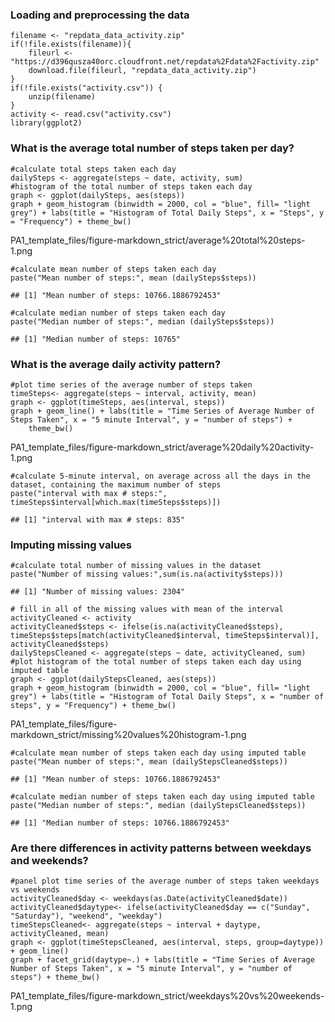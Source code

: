 ### Loading and preprocessing the data

    filename <- "repdata_data_activity.zip"
    if(!file.exists(filename)){
        fileurl <- "https://d396qusza40orc.cloudfront.net/repdata%2Fdata%2Factivity.zip"
        download.file(fileurl, "repdata_data_activity.zip")
    }
    if(!file.exists("activity.csv")) {
        unzip(filename)
    }
    activity <- read.csv("activity.csv")
    library(ggplot2)

### What is the average total number of steps taken per day?

    #calculate total steps taken each day
    dailySteps <- aggregate(steps ~ date, activity, sum)
    #histogram of the total number of steps taken each day
    graph <- ggplot(dailySteps, aes(steps))
    graph + geom_histogram (binwidth = 2000, col = "blue", fill= "light grey") + labs(title = "Histogram of Total Daily Steps", x = "Steps", y = "Frequency") + theme_bw()

PA1_template_files/figure-markdown_strict/average%20total%20steps-1.png

    #calculate mean number of steps taken each day
    paste("Mean number of steps:", mean (dailySteps$steps))

    ## [1] "Mean number of steps: 10766.1886792453"

    #calculate median number of steps taken each day
    paste("Median number of steps:", median (dailySteps$steps))

    ## [1] "Median number of steps: 10765"

### What is the average daily activity pattern?

    #plot time series of the average number of steps taken
    timeSteps<- aggregate(steps ~ interval, activity, mean)
    graph <- ggplot(timeSteps, aes(interval, steps))
    graph + geom_line() + labs(title = "Time Series of Average Number of Steps Taken", x = "5 minute Interval", y = "number of steps") + 
        theme_bw()

PA1_template_files/figure-markdown_strict/average%20daily%20activity-1.png

    #calculate 5-minute interval, on average across all the days in the dataset, containing the maximum number of steps
    paste("interval with max # steps:", timeSteps$interval[which.max(timeSteps$steps)])

    ## [1] "interval with max # steps: 835"

### Imputing missing values

    #calculate total number of missing values in the dataset
    paste("Number of missing values:",sum(is.na(activity$steps)))

    ## [1] "Number of missing values: 2304"

    # fill in all of the missing values with mean of the interval
    activityCleaned <- activity
    activityCleaned$steps <- ifelse(is.na(activityCleaned$steps), timeSteps$steps[match(activityCleaned$interval, timeSteps$interval)], activityCleaned$steps)
    dailyStepsCleaned <- aggregate(steps ~ date, activityCleaned, sum) 
    #plot histogram of the total number of steps taken each day using imputed table
    graph <- ggplot(dailyStepsCleaned, aes(steps))
    graph + geom_histogram (binwidth = 2000, col = "blue", fill= "light grey") + labs(title = "Histogram of Total Daily Steps", x = "number of steps", y = "Frequency") + theme_bw()

PA1_template_files/figure-markdown_strict/missing%20values%20histogram-1.png

    #calculate mean number of steps taken each day using imputed table
    paste("Mean number of steps:", mean (dailyStepsCleaned$steps))

    ## [1] "Mean number of steps: 10766.1886792453"

    #calculate median number of steps taken each day using imputed table
    paste("Median number of steps:", median (dailyStepsCleaned$steps))

    ## [1] "Median number of steps: 10766.1886792453"

### Are there differences in activity patterns between weekdays and weekends?

    #panel plot time series of the average number of steps taken weekdays vs weekends
    activityCleaned$day <- weekdays(as.Date(activityCleaned$date))
    activityCleaned$daytype<- ifelse(activityCleaned$day == c("Sunday", "Saturday"), "weekend", "weekday")
    timeStepsCleaned<- aggregate(steps ~ interval + daytype, activityCleaned, mean)
    graph <- ggplot(timeStepsCleaned, aes(interval, steps, group=daytype)) + geom_line()
    graph + facet_grid(daytype~.) + labs(title = "Time Series of Average Number of Steps Taken", x = "5 minute Interval", y = "number of steps") + theme_bw()

PA1_template_files/figure-markdown_strict/weekdays%20vs%20weekends-1.png
